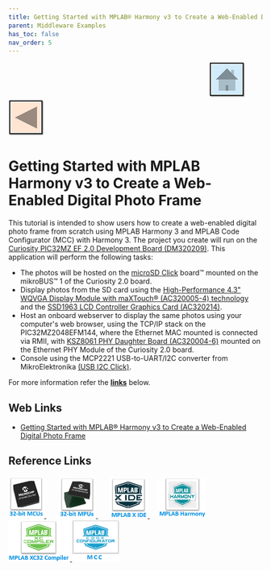 ```yaml
---
title: Getting Started with MPLAB® Harmony v3 to Create a Web-Enabled Digital Photo Frame
parent: Middleware Examples
has_toc: false
nav_order: 5
---
```


&nbsp;&nbsp;&nbsp;&nbsp;&nbsp;&nbsp;&nbsp;&nbsp;&nbsp;&nbsp;&nbsp;&nbsp;&nbsp;&nbsp;&nbsp;&nbsp;&nbsp;&nbsp;&nbsp;&nbsp;&nbsp;&nbsp;&nbsp;&nbsp;&nbsp;&nbsp;&nbsp;&nbsp; &nbsp;&nbsp;&nbsp;&nbsp;&nbsp;&nbsp;&nbsp;&nbsp;&nbsp;&nbsp;&nbsp;&nbsp;&nbsp;&nbsp;&nbsp;&nbsp;&nbsp;&nbsp;&nbsp;&nbsp;&nbsp;&nbsp;&nbsp;&nbsp;&nbsp;&nbsp;&nbsp;&nbsp;&nbsp;&nbsp;&nbsp;&nbsp;&nbsp;&nbsp;&nbsp;&nbsp;&nbsp;&nbsp;&nbsp;&nbsp;&nbsp;&nbsp;&nbsp;&nbsp;&nbsp;&nbsp;&nbsp;&nbsp;&nbsp;&nbsp;&nbsp;&nbsp;&nbsp;&nbsp;&nbsp;&nbsp;&nbsp;&nbsp;&nbsp;&nbsp;&nbsp;&nbsp;&nbsp;&nbsp;&nbsp;&nbsp;&nbsp;&nbsp;&nbsp;&nbsp;&nbsp;&nbsp;[<img src="../../r_images/quick_home.png" title="Home">](../../../readme.md) [<img src="../../r_images/quick_back.png"  title="Back">](../readme.md)
# Getting Started with MPLAB Harmony v3 to Create a Web-Enabled Digital Photo Frame

This tutorial is intended to show users how to create a web-enabled digital photo frame from scratch using MPLAB Harmony 3 and MPLAB Code Configurator (MCC) with Harmony 3. The project you create will run on the [Curiosity PIC32MZ EF 2.0 Development Board (DM320209)](https://www.microchip.com/en-us/development-tool/dm320209). This application will perform the following tasks:

- The photos will be hosted on the [microSD Click](https://www.mikroe.com/microsd-click) board™ mounted on the mikroBUS™ 1 of the Curiosity 2.0 board.
- Display photos from the SD card using the [High-Performance 4.3" WQVGA Display Module with maXTouch® (AC320005-4) technology](https://www.microchip.com/en-us/development-tool/AC320005-4) and the [SSD1963 LCD Controller Graphics Card (AC320214)](https://www.microchip.com/en-us/development-tool/AC320214).
- Host an onboard webserver to display the same photos using your computer's web browser, using the TCP/IP stack on the PIC32MZ2048EFM144, where the Ethernet MAC mounted is connected via RMII, with [KSZ8061 PHY Daughter Board (AC320004-6)](https://www.microchip.com/en-us/development-tool/ac320004-6) mounted on the Ethernet PHY Module of the Curiosity 2.0 board.
- Console using the MCP2221 USB-to-UART/I2C converter from MikroElektronika [(USB I2C Click)](https://www.mikroe.com/usb-i2c-click).

For more information refer the **[links](#Web-Links)** below.

## <a id="Web-Links"> </a>
## Web Links

- <a href="https://developerhelp.microchip.com/xwiki/bin/view/software-tools/harmony/web-enabled-digital-photo-frame/" target="_blank">Getting Started with MPLAB® Harmony v3 to Create a Web-Enabled Digital Photo Frame </a>

## Reference Links
[<a href="https://www.microchip.com/design-centers/32-bit" target="_blank"> <img src="../../r_images/32_bit_mcus.png"> </a>]()  &nbsp; &nbsp; &nbsp; [<a href="https://www.microchip.com/design-centers/32-bit-mpus" target="_blank"> <img src="../../r_images/32_bit_mpus.png"> </a>]()  &nbsp; &nbsp; &nbsp; [<a href="https://www.microchip.com/mplab/mplab-x-ide" target="_blank"> <img src="../../r_images/mplab_x_ide.png"> </a>]()  &nbsp; &nbsp; [<a href="https://www.microchip.com/mplab/mplab-harmony" target="_blank"> <img src="../../r_images/mplab_harmony.png"> </a>]() [<a href="https://www.microchip.com/mplab/compilers" target="_blank"> <img src="../../r_images/mplab_compiler.png"> </a>]() [<a href="https://www.microchip.com/en-us/tools-resources/configure/mplab-code-configurator" target="_blank"> <img src="../../r_images/mcc_harmony.png"> </a>]()  
